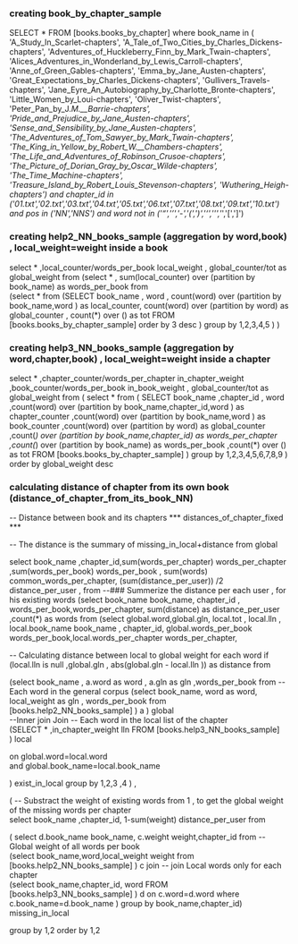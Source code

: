 ### creating book_by_chapter_sample 

SELECT *  FROM [books.books_by_chapter] 
where book_name in 
(
'A_Study_In_Scarlet-chapters',
'A_Tale_of_Two_Cities_by_Charles_Dickens-chapters',
'Adventures_of_Huckleberry_Finn_by_Mark_Twain-chapters',
'Alices_Adventures_in_Wonderland_by_Lewis_Carroll-chapters',
'Anne_of_Green_Gables-chapters',
'Emma_by_Jane_Austen-chapters',
'Great_Expectations_by_Charles_Dickens-chapters',
'Gullivers_Travels-chapters',
'Jane_Eyre_An_Autobiography_by_Charlotte_Bronte-chapters',
'Little_Women_by_Loui-chapters',
'Oliver_Twist-chapters',
'Peter_Pan_by_J._M.__Barrie-chapters',
'Pride_and_Prejudice_by_Jane_Austen-chapters',
'Sense_and_Sensibility_by_Jane_Austen-chapters',
'The_Adventures_of_Tom_Sawyer_by_Mark_Twain-chapters',
'The_King_in_Yellow_by_Robert_W.__Chambers-chapters',
'The_Life_and_Adventures_of_Robinson_Crusoe-chapters',
'The_Picture_of_Dorian_Gray_by_Oscar_Wilde-chapters',
'The_Time_Machine-chapters',
'Treasure_Island_by_Robert_Louis_Stevenson-chapters',
'Wuthering_Heigh-chapters') 
and chapter_id in ('01.txt','02.txt','03.txt','04.txt','05.txt','06.txt','07.txt','08.txt','09.txt','10.txt')
and pos in ('NN','NNS') 
and word not in ('“','’','-','(',')','‘','\'','_','[',']')


### creating help2_NN_books_sample (aggregation by word,book) , local_weight=weight inside a book

select  * ,local_counter/words_per_book local_weight ,  global_counter/tot as global_weight from 
(select * , sum(local_counter) over (partition by book_name) as words_per_book  from  
(select * from 
(SELECT book_name   , word , count(word)  over (partition by  book_name,word ) as local_counter,  count(word) over (partition by  word) as  global_counter , count(*) over () as tot
 FROM [books.books_by_chapter_sample]   order by 3 desc ) group by 1,2,3,4,5 ) ) 
 
### creating help3_NN_books_sample (aggregation by word,chapter,book) , local_weight=weight inside a chapter

 
select  *    ,chapter_counter/words_per_chapter in_chapter_weight ,book_counter/words_per_book in_book_weight ,  global_counter/tot as global_weight 
from 
(
select * from ( 
SELECT book_name  ,chapter_id , word   
                   ,count(word)  over (partition by  book_name,chapter_id,word ) as chapter_counter
                   ,count(word)  over (partition by  book_name,word ) as book_counter
                   ,count(word)  over (partition by  word) as  global_counter   
                   ,count(*)     over (partition by book_name,chapter_id) as words_per_chapter 
                   ,count(*)     over (partition by book_name) as words_per_book
                   ,count(*)     over () as tot
 FROM [books.books_by_chapter_sample]  )   group by 1,2,3,4,5,6,7,8,9   )    order by global_weight desc 
 
 ### calculating distance of chapter from its own book (distance_of_chapter_from_its_book_NN)   
  
 -- Distance between book and its chapters  *** distances_of_chapter_fixed  ***
  
  -- The distance is the summary of missing_in_local+distance from global

select      book_name ,chapter_id,sum(words_per_chapter) words_per_chapter  ,sum(words_per_book) words_per_book , sum(words) common_words_per_chapter,  (sum(distance_per_user)) /2  distance_per_user ,  from 
--### Summerize the distance per each user , for his existing words 
(select   book_name  book_name,  chapter_id , words_per_book,words_per_chapter, sum(distance) as distance_per_user ,count(*) as words from 
(select   global.word,global.gln, local.tot , local.lln , local.book_name book_name , chapter_id, global.words_per_book words_per_book,local.words_per_chapter words_per_chapter,

-- Calculating distance between local to global weight for each word 
if (local.lln is null  ,global.gln ,  abs(global.gln - local.lln ))    as distance    from 


 (select   book_name , a.word  as word , a.gln as gln  ,words_per_book  from 
--Each word in the general corpus 
 (select   book_name, word   as  word,    local_weight     as gln  , words_per_book   from [books.help2_NN_books_sample]   ) a 
  )  global  
--Inner join 
  Join 
-- Each word in the local list of the chapter   
(SELECT * ,in_chapter_weight            lln FROM [books.help3_NN_books_sample]   
 )  local 

 on   global.word=local.word  
 and  global.book_name=local.book_name 
  
  ) exist_in_local
  group by 1,2,3 ,4
) , 


( 
-- Substract the weight of existing words from 1 , to get the global weight of the missing words per chapter    
   select book_name ,chapter_id, 1-sum(weight) distance_per_user   from  

   ( select d.book_name  book_name, c.weight weight,chapter_id     from 
-- Global weight of all words per book    
   (select book_name,word,local_weight weight   from [books.help2_NN_books_sample]     ) c
     join
--  join Local words only for each chapter    
   (select     book_name,chapter_id, word       FROM [books.help3_NN_books_sample]     )  d 
    on         c.word=d.word
    where      c.book_name=d.book_name 
    ) 
	 group by book_name,chapter_id)  missing_in_local 
	
   group by 1,2  order by 1,2 
